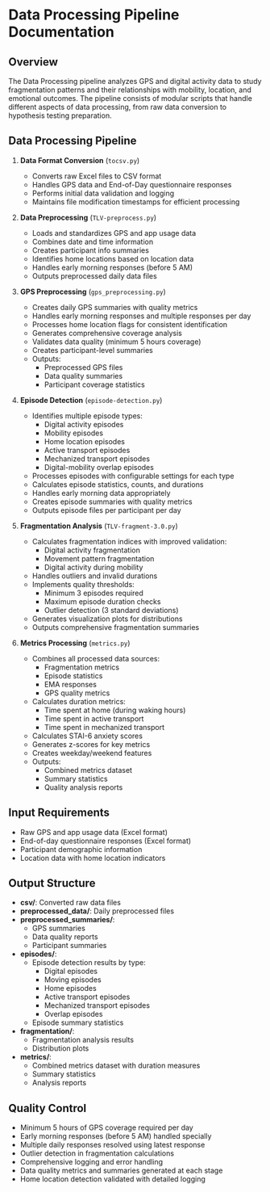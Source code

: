 # Data Processing Pipeline Documentation

## Overview
The Data Processing pipeline analyzes GPS and digital activity data to study fragmentation patterns and their relationships with mobility, location, and emotional outcomes. The pipeline consists of modular scripts that handle different aspects of data processing, from raw data conversion to hypothesis testing preparation.

## Data Processing Pipeline

1. **Data Format Conversion** (`tocsv.py`)
   - Converts raw Excel files to CSV format
   - Handles GPS data and End-of-Day questionnaire responses
   - Performs initial data validation and logging
   - Maintains file modification timestamps for efficient processing

2. **Data Preprocessing** (`TLV-preprocess.py`)
   - Loads and standardizes GPS and app usage data
   - Combines date and time information
   - Creates participant info summaries
   - Identifies home locations based on location data
   - Handles early morning responses (before 5 AM)
   - Outputs preprocessed daily data files

3. **GPS Preprocessing** (`gps_preprocessing.py`)
   - Creates daily GPS summaries with quality metrics
   - Handles early morning responses and multiple responses per day
   - Processes home location flags for consistent identification
   - Generates comprehensive coverage analysis
   - Validates data quality (minimum 5 hours coverage)
   - Creates participant-level summaries
   - Outputs:
     - Preprocessed GPS files
     - Data quality summaries
     - Participant coverage statistics

4. **Episode Detection** (`episode-detection.py`)
   - Identifies multiple episode types:
     - Digital activity episodes
     - Mobility episodes
     - Home location episodes
     - Active transport episodes
     - Mechanized transport episodes
     - Digital-mobility overlap episodes
   - Processes episodes with configurable settings for each type
   - Calculates episode statistics, counts, and durations
   - Handles early morning data appropriately
   - Creates episode summaries with quality metrics
   - Outputs episode files per participant per day

5. **Fragmentation Analysis** (`TLV-fragment-3.0.py`)
   - Calculates fragmentation indices with improved validation:
     - Digital activity fragmentation
     - Movement pattern fragmentation
     - Digital activity during mobility
   - Handles outliers and invalid durations
   - Implements quality thresholds:
     - Minimum 3 episodes required
     - Maximum episode duration checks
     - Outlier detection (3 standard deviations)
   - Generates visualization plots for distributions
   - Outputs comprehensive fragmentation summaries

6. **Metrics Processing** (`metrics.py`)
   - Combines all processed data sources:
     - Fragmentation metrics
     - Episode statistics
     - EMA responses
     - GPS quality metrics
   - Calculates duration metrics:
     - Time spent at home (during waking hours)
     - Time spent in active transport
     - Time spent in mechanized transport
   - Calculates STAI-6 anxiety scores
   - Generates z-scores for key metrics
   - Creates weekday/weekend features
   - Outputs:
     - Combined metrics dataset
     - Summary statistics
     - Quality analysis reports

## Input Requirements

- Raw GPS and app usage data (Excel format)
- End-of-day questionnaire responses (Excel format)
- Participant demographic information
- Location data with home location indicators

## Output Structure

- **csv/**: Converted raw data files
- **preprocessed_data/**: Daily preprocessed files
- **preprocessed_summaries/**: 
  - GPS summaries
  - Data quality reports
  - Participant summaries
- **episodes/**: 
  - Episode detection results by type:
    - Digital episodes
    - Moving episodes
    - Home episodes
    - Active transport episodes
    - Mechanized transport episodes
    - Overlap episodes
  - Episode summary statistics
- **fragmentation/**: 
  - Fragmentation analysis results
  - Distribution plots
- **metrics/**: 
  - Combined metrics dataset with duration measures
  - Summary statistics
  - Analysis reports

## Quality Control

- Minimum 5 hours of GPS coverage required per day
- Early morning responses (before 5 AM) handled specially
- Multiple daily responses resolved using latest response
- Outlier detection in fragmentation calculations
- Comprehensive logging and error handling
- Data quality metrics and summaries generated at each stage
- Home location detection validated with detailed logging
